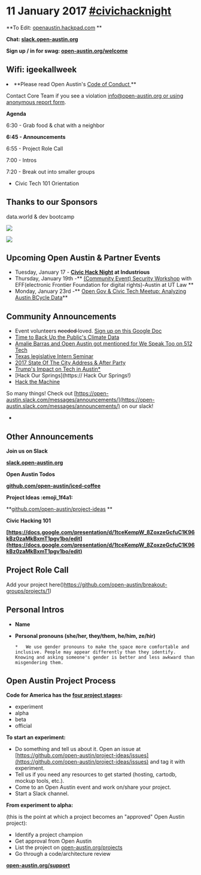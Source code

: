 # 11 January 2017 [#civichacknight](https://openaustin.hackpad.com/ep/search/?q=%23civichacknight&via=WONH6z4UgMx)

**To Edit: [openaustin.hackpad.com](https://openaustin.hackpad.com/)   **

**Chat: [slack.open-austin.org](http://slack.open-austin.org/)**

**Sign up / in for swag: [open-austin.org/welcome](http://open-austin.org/welcome)**

## Wifi: igeekallweek
<undefined><li>**Please read Open Austin's [Code of Conduct ](https://www.open-austin.org/about/#code-of-conduct) **</li></undefined>

Contact Core Team if you see a violation info@open-austin.org[ or using anonymous report form](https://www.open-austin.org/about/#report-an-issue).

**Agenda**

6:30 - Grab food & chat with a neighbor

**6:45 - Announcements**

6:55 - Project Role Call

7:00 - Intros

7:20 - Break out into smaller groups

*   Civic Tech 101 Orientation 

## Thanks to our Sponsors

data.world & dev bootcamp

![](https://a248.e.akamai.net/secure.meetupstatic.com/photos/event/2/5/9/600_454800601.jpeg)

![](https://d3c5s1hmka2e2b.cloudfront.net/uploads/topic/image/28/DBC_S_2C_RGB_500w.jpg)

## Upcoming Open Austin & Partner Events

*   Tuesday, January 17 - **[Civic Hack Night](https://www.meetup.com/Open-Austin/events/236657403/) at Industrious**
*   Thursday, January 19th -** [(Community Event) Security Workshop](https://www.meetup.com/Open-Austin/events/236718290/) with EFF(electronic Frontier Foundation for digital rights)-Austin at UT Law **
*   Monday, January 23rd -** [Open Gov & Civic Tech Meetup: Analyzing Austin BCycle Data](https://www.meetup.com/Open-Austin/events/236400051/)**

## Community Announcements

*   Event volunteers <s>needed </s>loved. [Sign up on this Google Doc](https://docs.google.com/spreadsheets/d/1gllUNFMW73nLcl13vZLQtiLX9hpwIJMON0LY6Qjp1SQ/edit#gid=0)
*   [Time to Back Up the Public's Climate Data](https://www.open-austin.org//blog/2017/01/08/time-to-back-up-the-publics-climate-data)
*   [Amalie Barras and Open Austin got mentioned for We Speak Too on 512 Tech](http://www.512tech.com/technology/analysis-few-women-spoke-austin-tech-meetups/lgbLfRZDl2ZPND1C1THoKO/)
*   [Texas legislative Intern Seminar](https://www.eventbrite.com/e/texas-legislative-intern-seminar-tickets-29828217000)
*   [2017 State Of The City Address & After Party](https://www.eventbrite.com/e/2017-state-of-the-city-address-after-party-tickets-30938923152)
*   [Trump's Impact on Tech in Austin*](https://www.eventbrite.com/e/trumps-impact-on-tech-in-austin-tickets-29876370027)
*   [Hack Our Springs](https:// Hack Our Springs!)
*   [Hack the Machine](https://www.eventbrite.com/e/hack-the-machine-tickets-30056762586)

So many things! Check out [](https://open-austin.slack.com/messages/announcements/)[https://open-austin.slack.com/messages/announcements/](https://open-austin.slack.com/messages/announcements/) on our slack!

*

## Other Announcements

**Join us on Slack**

**[slack.open-austin.org](https://slack.open-austin.org/)**

**Open Austin Todos**

**[github.com/open-austin/iced-coffee](https://github.com/open-austin/iced-coffee)**

**Project Ideas :emoji_1f4a1:**

**[github.com/open-austin/project-ideas](https://github.com/open-austin/project-ideas) **

**Civic Hacking 101**

[](https://docs.google.com/presentation/d/1tceKempW_8ZoxzeGcfuC1K96kBz0zaMkBxmT1pgv1bo/edit)**<u>[https://docs.google.com/presentation/d/1tceKempW_8ZoxzeGcfuC1K96kBz0zaMkBxmT1pgv1bo/edit](https://docs.google.com/presentation/d/1tceKempW_8ZoxzeGcfuC1K96kBz0zaMkBxmT1pgv1bo/edit)</u>**

## Project Role Call

Add your project here([](https://github.com/open-austin/breakout-groups/projects/1))https://github.com/open-austin/breakout-groups/projects/1)

## Personal Intros

*   **Name**
*   **Personal pronouns (she/her, they/them, he/him, ze/hir)**

        *   We use gender pronouns to make the space more comfortable and inclusive. People may appear differently than they identify. Knowing and asking someone's gender is better and less awkward than misgendering them. 

## Open Austin Project Process

**Code for America has the [four project stages](http://www.codeforamerica.org/brigade/projects/stages):**

*   experiment
*   alpha
*   beta
*   official

**To start an experiment:**

*   Do something and tell us about it. Open an issue at [](https://github.com/open-austin/project-ideas/issues)[https://github.com/open-austin/project-ideas/issues](https://github.com/open-austin/project-ideas/issues) and tag it with experiment.
*   Tell us if you need any resources to get started (hosting, cartodb, mockup tools, etc.).
*   Come to an Open Austin event and work on/share your project.
*   Start a Slack channel.

**From experiment to alpha:**

(this is the point at which a project becomes an "approved" Open Austin project):

*   Identify a project champion
*   Get approval from Open Austin
*   List the project on [open-austin.org/projects](https://open-austin.org/projects)
*   Go through a code/architecture review

**[open-austin.org/support](https://open-austin.org/support)**